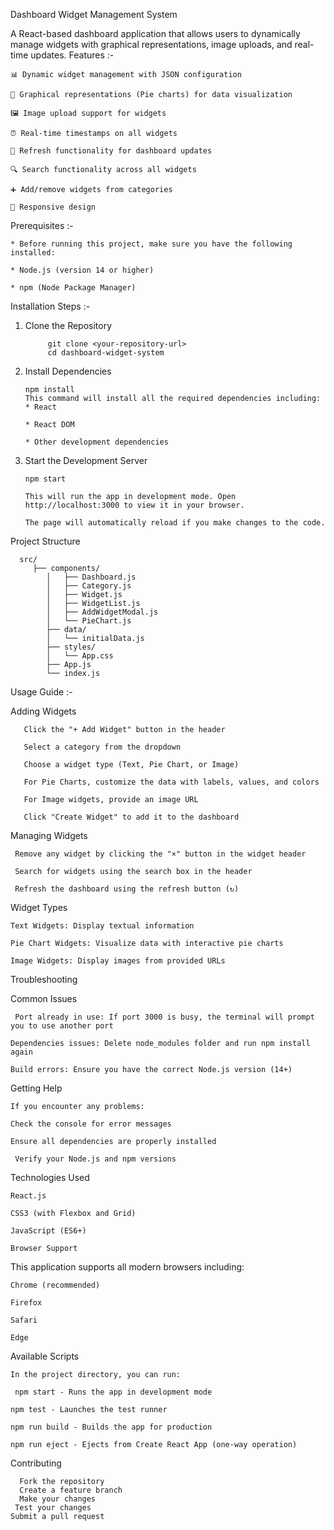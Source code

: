 Dashboard Widget Management System

  A React-based dashboard application that allows users to dynamically manage widgets with graphical representations, image uploads, and real-time updates.
Features :-

    📊 Dynamic widget management with JSON configuration

    🎯 Graphical representations (Pie charts) for data visualization

    🖼️ Image upload support for widgets

    ⏰ Real-time timestamps on all widgets

    🔄 Refresh functionality for dashboard updates

    🔍 Search functionality across all widgets

    ➕ Add/remove widgets from categories

    📱 Responsive design

Prerequisites :-

    * Before running this project, make sure you have the following installed:

    * Node.js (version 14 or higher)

    * npm (Node Package Manager)

  Installation Steps :-
  
   1. Clone the Repository
      
               git clone <your-repository-url>
               cd dashboard-widget-system

  3. Install Dependencies
     
         npm install
         This command will install all the required dependencies including:
         * React
        
         * React DOM
       
         * Other development dependencies
       
 3. Start the Development Server
    
        npm start
    
        This will run the app in development mode. Open http://localhost:3000 to view it in your browser.
  
        The page will automatically reload if you make changes to the code.

Project Structure   

      src/
         ├── components/
            │   ├── Dashboard.js
            │   ├── Category.js
            │   ├── Widget.js
            │   ├── WidgetList.js
            │   ├── AddWidgetModal.js
            │   └── PieChart.js
            ├── data/
            │   └── initialData.js
            ├── styles/
            │   └── App.css
            ├── App.js
            └── index.js

Usage Guide :-

  Adding Widgets
  
       Click the "+ Add Widget" button in the header
       
       Select a category from the dropdown
       
       Choose a widget type (Text, Pie Chart, or Image)
       
       For Pie Charts, customize the data with labels, values, and colors
       
       For Image widgets, provide an image URL
       
       Click "Create Widget" to add it to the dashboard

Managing Widgets

     Remove any widget by clicking the "×" button in the widget header
     
     Search for widgets using the search box in the header
     
     Refresh the dashboard using the refresh button (↻)

Widget Types

    Text Widgets: Display textual information

    Pie Chart Widgets: Visualize data with interactive pie charts

    Image Widgets: Display images from provided URLs

Troubleshooting

Common Issues

     Port already in use: If port 3000 is busy, the terminal will prompt you to use another port

    Dependencies issues: Delete node_modules folder and run npm install again

    Build errors: Ensure you have the correct Node.js version (14+)

Getting Help

    If you encounter any problems:

    Check the console for error messages

    Ensure all dependencies are properly installed

     Verify your Node.js and npm versions

Technologies Used

    React.js

    CSS3 (with Flexbox and Grid)

    JavaScript (ES6+)

    Browser Support

This application supports all modern browsers including:

    Chrome (recommended)

    Firefox

    Safari

    Edge

Available Scripts

    In the project directory, you can run:

     npm start - Runs the app in development mode

    npm test - Launches the test runner

    npm run build - Builds the app for production

    npm run eject - Ejects from Create React App (one-way operation)

Contributing

      Fork the repository
      Create a feature branch
      Make your changes
     Test your changes
    Submit a pull request
